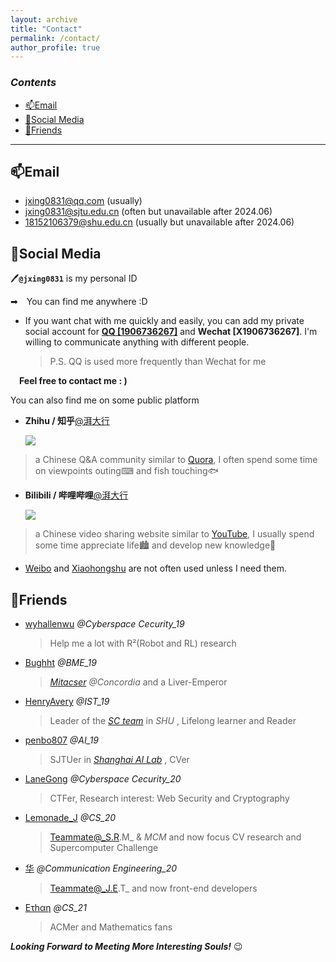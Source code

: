 ```yaml
---
layout: archive
title: "Contact"
permalink: /contact/
author_profile: true
---
```


### _Contents_

* [📫Email](#📫email)
* [📶Social Media](#📶social-media)
* [🤝Friends](#🤝friends)

---

## 📫Email

- [jxing0831@qq.com](mailto:jxing0831@qq.com) (usually)
- [jxing0831@sjtu.edu.cn](mailto:jxing0831@sjtu.edu.cn) (often but unavailable after 2024.06)
- [18152106379@shu.edu.cn](mailto:18152106379@shu.edu.cn) (usually but unavailable after 2024.06)

## 📶Social Media

 🖊**`@jxing0831`** is my personal ID

➡&emsp;You can find me anywhere :D

- If you want chat with me quickly and easily, 
you can add my private social account for **[QQ [1906736267]](https://tool.gljlw.com/qq/?qq=1906736267)** and **Wechat [X1906736267]**.
I'm willing to communicate anything with different people.
  > P.S. QQ is used more frequently than Wechat for me  

&emsp;**Feel free to contact me : )**

You can also find me on some public platform

- **Zhihu / 知乎**[@湃大行](https://www.zhihu.com/people/jxing0831)   

  <a href="https://www.zhihu.com/people/jxing0831"><img src="https://img.shields.io/badge/Zhihu-@湃大行-blue"></a>
> a Chinese Q&A community similar to [Quora](https://www.quora.com), I often spend some time on viewpoints outing⌨ and fish touching🐟

- **Bilibili / 哔哩哔哩**[@湃大行](https://space.bilibili.com/359983089) 
        
  <a href="https://space.bilibili.com/359983089"><img src="https://img.shields.io/badge/Bilibili-@湃大行-ff69b4"></a>
> a Chinese video sharing website similar to [YouTube](https://youtube.com), I usually spend some time appreciate life🏙️ and develop new knowledge📔

- [Weibo](https://weibo.com/jxing0831) and [Xiaohongshu](https://www.xiaohongshu.com/user/profile/622b577b000000002102b32f?xhsshare=CopyLink&appuid=622b577b000000002102b32f&apptime=1665072716) are not often used unless I need them.


## 🤝Friends

- [wyhallenwu](https://wyhallenwu.github.io/) _@Cyberspace Cecurity_19_
  > Help me a lot with R²(Robot and RL) research

- [Bughht](https://bughht.github.io/) _@BME_19_
  > [_Mitacser_](https://www.mitacs.ca/) _@Concordia_ and a Liver-Emperor 

- [HenryAvery](https://www.zhihu.com/people/da-sheng-qi-tian-85) _@IST_19_
  > Leader of the [_SC team_](https://shusct.netlify.app/)  in _SHU_ , Lifelong learner and Reader

- [penbo807](https://pengbo807.github.io/) _@AI_19_
  > SJTUer in [_Shanghai AI Lab_](https://www.shlab.org.cn/) , CVer

- [LaneGong](https://lanegong.github.io/) _@Cyberspace Cecurity_20_
  > CTFer, Research interest: Web Security and Cryptography

- [Lemonade_J](Jhttps://lemonadejj.github.io) _@CS_20_
  >Teammate@_S.R.M_ & _MCM_ and now focus CV research and Supercomputer Challenge

- [华](https://github.com/20empty) _@Communication Engineering_20_
  > Teammate@_J.E.T_ and now front-end developers

- [Ετhαη](https://ethanh3514.github.io/) _@CS_21_  
  > ACMer and Mathematics fans
   
 _**Looking Forward to Meeting More Interesting Souls!**_ 😉
